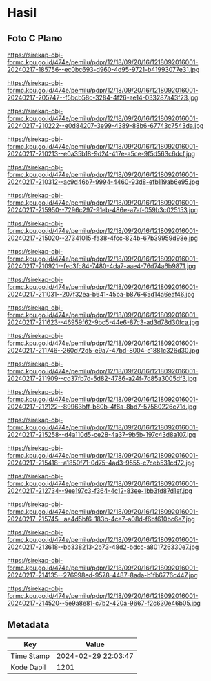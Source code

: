 # Hasil

## Foto C Plano

https://sirekap-obj-formc.kpu.go.id/474e/pemilu/pdpr/12/18/09/20/16/1218092016001-20240217-185756--ec0bc693-d960-4d95-9721-b41993077e31.jpg

https://sirekap-obj-formc.kpu.go.id/474e/pemilu/pdpr/12/18/09/20/16/1218092016001-20240217-205747--f5bcb58c-3284-4f26-ae14-033287a43f23.jpg

https://sirekap-obj-formc.kpu.go.id/474e/pemilu/pdpr/12/18/09/20/16/1218092016001-20240217-210222--e0d84207-3e99-4389-88b6-67743c7543da.jpg

https://sirekap-obj-formc.kpu.go.id/474e/pemilu/pdpr/12/18/09/20/16/1218092016001-20240217-210213--e0a35b18-9d24-417e-a5ce-9f5d563c6dcf.jpg

https://sirekap-obj-formc.kpu.go.id/474e/pemilu/pdpr/12/18/09/20/16/1218092016001-20240217-210312--ac9d46b7-9994-4460-93d8-efb119ab6e95.jpg

https://sirekap-obj-formc.kpu.go.id/474e/pemilu/pdpr/12/18/09/20/16/1218092016001-20240217-215950--7296c297-91eb-486e-a7af-059b3c025153.jpg

https://sirekap-obj-formc.kpu.go.id/474e/pemilu/pdpr/12/18/09/20/16/1218092016001-20240217-215020--27341015-fa38-4fcc-824b-67b39959d98e.jpg

https://sirekap-obj-formc.kpu.go.id/474e/pemilu/pdpr/12/18/09/20/16/1218092016001-20240217-210921--fec3fc84-7480-4da7-aae4-76d74a6b9871.jpg

https://sirekap-obj-formc.kpu.go.id/474e/pemilu/pdpr/12/18/09/20/16/1218092016001-20240217-211031--207f32ea-b641-45ba-b876-65d14a6eaf46.jpg

https://sirekap-obj-formc.kpu.go.id/474e/pemilu/pdpr/12/18/09/20/16/1218092016001-20240217-211623--46959f62-9bc5-44e6-87c3-ad3d78d30fca.jpg

https://sirekap-obj-formc.kpu.go.id/474e/pemilu/pdpr/12/18/09/20/16/1218092016001-20240217-211746--260d72d5-e9a7-47bd-8004-c1881c326d30.jpg

https://sirekap-obj-formc.kpu.go.id/474e/pemilu/pdpr/12/18/09/20/16/1218092016001-20240217-211909--cd37fb7d-5d82-4786-a24f-7d85a3005df3.jpg

https://sirekap-obj-formc.kpu.go.id/474e/pemilu/pdpr/12/18/09/20/16/1218092016001-20240217-212122--89963bff-b80b-4f6a-8bd7-57580226c71d.jpg

https://sirekap-obj-formc.kpu.go.id/474e/pemilu/pdpr/12/18/09/20/16/1218092016001-20240217-215258--d4a110d5-ce28-4a37-9b5b-197c43d8a107.jpg

https://sirekap-obj-formc.kpu.go.id/474e/pemilu/pdpr/12/18/09/20/16/1218092016001-20240217-215418--a1850f71-0d75-4ad3-9555-c7ceb531cd72.jpg

https://sirekap-obj-formc.kpu.go.id/474e/pemilu/pdpr/12/18/09/20/16/1218092016001-20240217-212734--9ee197c3-f364-4c12-83ee-1bb3fd87d1ef.jpg

https://sirekap-obj-formc.kpu.go.id/474e/pemilu/pdpr/12/18/09/20/16/1218092016001-20240217-215745--ae4d5bf6-183b-4ce7-a08d-f6bf610bc6e7.jpg

https://sirekap-obj-formc.kpu.go.id/474e/pemilu/pdpr/12/18/09/20/16/1218092016001-20240217-213618--bb338213-2b73-48d2-bdcc-a801726330e7.jpg

https://sirekap-obj-formc.kpu.go.id/474e/pemilu/pdpr/12/18/09/20/16/1218092016001-20240217-214135--276998ed-9578-4487-8ada-b1fb6776c447.jpg

https://sirekap-obj-formc.kpu.go.id/474e/pemilu/pdpr/12/18/09/20/16/1218092016001-20240217-214520--5e9a8e81-c7b2-420a-9667-f2c630e46b05.jpg


## Metadata

| Key        | Value               |
| ---------- | ------------------- |
| Time Stamp | 2024-02-29 22:03:47 |
| Kode Dapil | 1201                |



